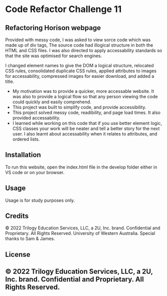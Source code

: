 # Code Refactor Challenge 11

## Refactoring Horison webpage

Provided with messy code, I was asked to view sorce code which was made up of div tags, The source code had illogical structure in both the HTML and CSS files. I was also directed to apply accessability standards so that the site was optimised for search engines. 

I changed element names to give the DOM a logical structure, relocated CSS rules, consolidated duplicate CSS rules, applied attributes to images for accessability, compressed images for easier download, and added a title.



- My motivation was to provide a quicker, more accessable website. It was also to provide a logical flow so that any person viewing the code could quickly and easily comprehend. 
- This project was built to simplify code, and provide accessibility. 
- This project solved messy code, readibility, and page load times. It also provided accessability.
- I learned while working on this code that if you use better element logic, CSS classes your work will be neater and tell a better story for the next user. I also learnt about accessability when it relates to attributes, and ordered lists. 


## Installation

To run this website, open the index.html file in the develop folder either in VS code or on your browser. 

## Usage

Usage is for study purposes only. 


## Credits

© 2022 Trilogy Education Services, LLC, a 2U, Inc. brand. Confidential and Proprietary. All Rights Reserved. University of Western Australia. Special thanks to Sam & James. 

## License

© 2022 Trilogy Education Services, LLC, a 2U, Inc. brand. Confidential and Proprietary. All Rights Reserved.
---

